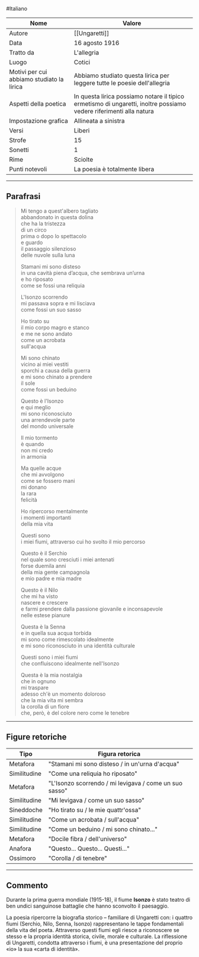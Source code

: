 #Italiano

| Nome                                      | Valore                                                                                                             |
| ----------------------------------------- | ------------------------------------------------------------------------------------------------------------------ |
| Autore                                    | [[Ungaretti]]                                                                                                      |
| Data                                      | 16 agosto 1916                                                                                                     |
| Tratto da                                 | L'allegria                                                                                                         |
| Luogo                                     | Cotici                                                                                                             |
| Motivi per cui abbiamo studiato la lirica | Abbiamo studiato questa lirica per leggere tutte le poesie dell'allegria                                           |
| Aspetti della poetica                     | In questa lirica possiamo notare il tipico ermetismo di ungaretti, inoltre possiamo vedere riferimenti alla natura | 
| Impostazione grafica                      | Allineata a sinistra                                                                                               |
| Versi                                     | Liberi                                                                                                             |
| Strofe                                    | 15                                                                                                                 |
| Sonetti                                   | 1                                                                                                                  |
| Rime                                      | Sciolte                                                                                                            |
| Punti notevoli                            | La poesia è totalmente libera                                                                                      |

---
## Parafrasi

>Mi tengo a quest'albero tagliato  
>abbandonato in questa dolina  
>che ha la tristezza  
>di un circo  
>prima o dopo lo spettacolo  
>e guardo  
>il passaggio silenzioso  
>delle nuvole sulla luna  
>  
>Stamani mi sono disteso  
>in una cavità piena d’acqua, che sembrava un’urna  
>e ho riposato  
>come se fossi una reliquia  
>  
>L'Isonzo scorrendo  
>mi passava sopra e mi lisciava  
>come fossi un suo sasso  
>
>Ho tirato su  
>il mio corpo magro e stanco  
>e me ne sono andato  
>come un acrobata  
>sull'acqua  
>
>Mi sono chinato  
>vicino ai miei vestiti  
>sporchi a causa della guerra  
>e mi sono chinato a prendere  
>il sole  
>come fossi un beduino  
>  
>Questo è l'Isonzo  
>e qui meglio  
>mi sono riconosciuto  
>una arrendevole parte  
>del mondo universale  
>  
>Il mio tormento  
>è quando  
>non mi credo  
>in armonia  
>  
>Ma quelle acque  
>che mi avvolgono  
>come se fossero mani  
>mi donano  
>la rara  
>felicità  
>  
>Ho ripercorso mentalmente  
>i momenti importanti  
>della mia vita  
>  
>Questi sono  
>i miei fiumi, attraverso cui ho svolto il mio percorso  
>  
>Questo è il Serchio  
>nel quale sono cresciuti i miei antenati  
>forse duemila anni  
>della mia gente campagnola  
>e mio padre e mia madre  
>
>Questo è il Nilo  
>che mi ha visto  
>nascere e crescere  
>e farmi prendere dalla passione giovanile e inconsapevole  
>nelle estese pianure  
>
>Questa è la Senna  
>e in quella sua acqua torbida  
>mi sono come rimescolato idealmente  
>e mi sono riconosciuto in una identità culturale  
>
>Questi sono i miei fiumi  
>che confluiscono idealmente nell'Isonzo  
>  
>Questa è la mia nostalgia  
>che in ognuno  
>mi traspare  
>adesso ch'è un momento doloroso  
>che la mia vita mi sembra  
>la corolla di un fiore  
>che, però, è del colore nero come le tenebre

---
## Figure retoriche

| Tipo         | Figura retorica                                        |
| ------------ | ------------------------------------------------------ |
| Metafora     | "Stamani mi sono disteso / in un'urna d'acqua"         |
| Similitudine | "Come una reliquia ho riposato"                        |
| Metafora     | "L'Isonzo scorrendo / mi levigava / come un suo sasso" |
| Similitudine | "Mi levigava / come un suo sasso"                      |
| Sineddoche   | "Ho tirato su / le mie quattr'ossa"                    |
| Similitudine | "Come un acrobata / sull'acqua"                        |
| Similitudine | "Come un beduino / mi sono chinato..."                 |
| Metafora     | "Docile fibra / dell'universo"                         |
| Anafora      | "Questo... Questo... Questi..."                        |
| Ossimoro     | "Corolla / di tenebre"                                 | 

---
## Commento

Durante la prima guerra mondiale (1915-18), il fiume **Isonzo** è stato teatro di ben undici sanguinose battaglie che hanno sconvolto il paesaggio.  
  
La poesia ripercorre la biografia storico – familiare di Ungaretti con: i quattro fiumi (Serchio, Nilo, Senna, Isonzo) rappresentano le tappe fondamentali della vita del poeta. Attraverso questi fiumi egli riesce a riconoscere se stesso e la propria identità storica, civile, morale e culturale. La riflessione di Ungaretti, condotta attraverso i fiumi, è una presentazione del proprio «io» la sua «carta di identità».